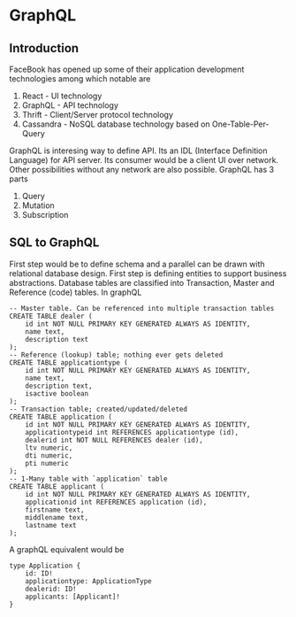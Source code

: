 # GraphQL

## Introduction

FaceBook has opened up some of their application development technologies among which notable are
1. React - UI technology 
2. GraphQL - API technology
3. Thrift - Client/Server protocol technology
4. Cassandra - NoSQL database technology based on One-Table-Per-Query

GraphQL is interesing way to define API.  Its an IDL (Interface Definition Language) for API server.  Its consumer would be a client UI over network. Other possibilities without any network are also possible.
GraphQL has 3 parts
1. Query
2. Mutation
3. Subscription

## SQL to GraphQL 

First step would be to define schema and a parallel can be drawn with relational database design. First step is defining entities to support business abstractions.  Database tables are classified into Transaction, Master and 
Reference (code) tables. In graphQL

```
-- Master table. Can be referenced into multiple transaction tables
CREATE TABLE dealer (
    id int NOT NULL PRIMARY KEY GENERATED ALWAYS AS IDENTITY,
    name text,
    description text    
);
-- Reference (lookup) table; nothing ever gets deleted
CREATE TABLE applicationtype (
    id int NOT NULL PRIMARY KEY GENERATED ALWAYS AS IDENTITY,
    name text,
    description text,
    isactive boolean
);
-- Transaction table; created/updated/deleted
CREATE TABLE application (
    id int NOT NULL PRIMARY KEY GENERATED ALWAYS AS IDENTITY,
    applicationtypeid int REFERENCES applicationtype (id),
    dealerid int NOT NULL REFERENCES dealer (id),
    ltv numeric,
    dti numeric,
    pti numeric
);
-- 1-Many table with `application` table
CREATE TABLE applicant (
    id int NOT NULL PRIMARY KEY GENERATED ALWAYS AS IDENTITY,
    applicationid int REFERENCES application (id),
    firstname text,
    middlename text,
    lastname text
);

```

A graphQL equivalent would be

```
type Application {
    id: ID!
    applicationtype: ApplicationType
    dealerid: ID!
    applicants: [Applicant]!
}
```



